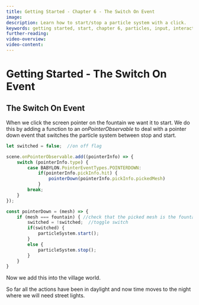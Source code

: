 ```yaml
---
title: Getting Started - Chapter 6 - The Switch On Event
image: 
description: Learn how to start/stop a particle system with a click.
keywords: getting started, start, chapter 6, particles, input, interaction
further-reading:
video-overview:
video-content:
---
```


# Getting Started - The Switch On Event

## The Switch On Event
When we click the screen pointer on the fountain we want it to start. We do this by adding a function to an *onPointerObservable* to deal with a pointer down event that switches the particle system between stop and start.

```javascript
let switched = false;  //on off flag

scene.onPointerObservable.add((pointerInfo) => {      		
    switch (pointerInfo.type) {
		case BABYLON.PointerEventTypes.POINTERDOWN:
			if(pointerInfo.pickInfo.hit) {
                pointerDown(pointerInfo.pickInfo.pickedMesh)
            }
		break;
    }
});
```

```javascript
const pointerDown = (mesh) => {
    if (mesh === fountain) { //check that the picked mesh is the fountain
        switched = !switched;  //toggle switch
        if(switched) {
            particleSystem.start();
        }
        else {
            particleSystem.stop();
        }
    }
}
```

<Playground id="#TC31NV#5" title="Start/Stop Particles on Click" description="Start and stop a particle system on click." image="/img/playgroundsAndNMEs/gettingStartedParticleSpray1.jpg"/>

Now we add this into the village world.

<Playground id="#KBS9I5#93" title="Add Interaction" description="Add the interaction to the fountain in the village." image="/img/playgroundsAndNMEs/gettingStartedParticleSpray2.jpg"/>

So far all the actions have been in daylight and now time moves to the night where we will need street lights.